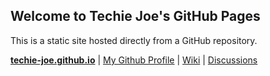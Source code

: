Welcome to Techie Joe's GitHub Pages
---
This is a static site hosted directly from a GitHub repository.

**[techie-joe.github.io](//techie-joe.github.io)** | [My Github Profile](//github.com/techie-joe) | [Wiki](//github.com/techie-joe/techie-joe/wiki) | [Discussions](//github.com/techie-joe/techie-joe/discussions)
